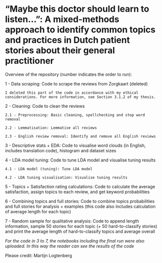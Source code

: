 # “Maybe this doctor should learn to listen…”: A mixed-methods approach to identify common topics and practices in Dutch patient stories about their general practitioner

Overview of the repository (number indicates the order to run):

1 - Data scraping: Code to scrape the reviews from Zorgkaart (deleted)

    I deleted this part of the code in accordance with my ethical considerations. For more information, see Section 3.1.2 of my thesis.

2 - Cleaning: Code to clean the reviews

    2.1 - Preprocessing: Basic cleaning, spellchecking and stop word removal

    2.2 - Lemmatisation: Lemmatise all reviews

    2.3 - English review removal: Identify and remove all English reviews

3 - Descriptive stats + EDA: Code to visualise word clouds (in English, includes translation code), histogram and dataset sizes

4 - LDA model tuning: Code to tune LDA model and visualise tuning results

    4.1 - LDA model (tuning): Tune LDA model

    4.2 - LDA tuning visualisation: Visualise tuning results

5 - Topics + Satisfaction rating calculations: Code to calculate the average satisfaction, assign topics to each review, and get keyword probabilities

6 - Combining topics and full stories: Code to combine topics probabilities and full stories for analysis + examples (this code also includes calculation of average length for each topic)

7 - Random sample for qualitative analysis: Code to append length information, sample 50 stories for each topic (+ 50 hard-to-classify stories) and print the average length of hard-to-classify topics and average overall


_For the code in 3 to 7, the notebooks including the final run were also uploaded. In this way the reader can see the results of the code_


Please credit: Martijn Logtenberg
